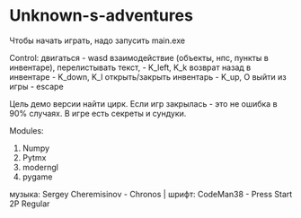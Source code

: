 # Unknown-s-adventures
Чтобы начать играть, надо запусить main.exe


Control:
двигаться - wasd
взаимодействие (объекты, нпс, пункты в инвентаре), перелистывать текст,  - K_left, K_k
возврат назад в инвентаре - K_down, K_l
открыть/закрыть инвентарь - K_up, O
выйти из игры - escape

Цель демо версии найти цирк. 
Если игр закрылась - это не ошибка в 90% случаях.
В игре есть секреты и сундуки.


Modules:
1. Numpy
2. Pytmx
3. moderngl
4. pygame


музыка:
Sergey Cheremisinov - Chronos |
шрифт:
CodeMan38 - Press Start 2P Regular 
